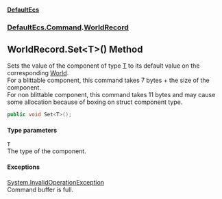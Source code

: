 #### [DefaultEcs](DefaultEcs.md 'DefaultEcs')
### [DefaultEcs.Command](DefaultEcs.md#DefaultEcs_Command 'DefaultEcs.Command').[WorldRecord](WorldRecord.md 'DefaultEcs.Command.WorldRecord')
## WorldRecord.Set&lt;T&gt;() Method
Sets the value of the component of type [T](WorldRecord_Set_T_().md#DefaultEcs_Command_WorldRecord_Set_T_()_T 'DefaultEcs.Command.WorldRecord.Set&lt;T&gt;().T') to its default value on the corresponding [World](World.md 'DefaultEcs.World').  
For a blittable component, this command takes 7 bytes + the size of the component.  
For non blittable component, this command takes 11 bytes and may cause some allocation because of boxing on struct component type.  
```csharp
public void Set<T>();
```
#### Type parameters
<a name='DefaultEcs_Command_WorldRecord_Set_T_()_T'></a>
`T`  
The type of the component.
  
#### Exceptions
[System.InvalidOperationException](https://docs.microsoft.com/en-us/dotnet/api/System.InvalidOperationException 'System.InvalidOperationException')  
Command buffer is full.

